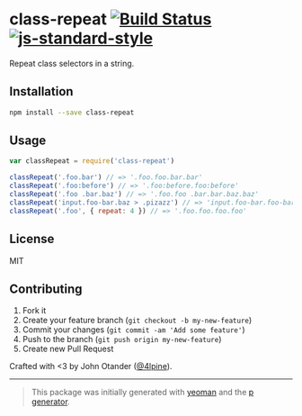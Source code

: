 # class-repeat [![Build Status](https://secure.travis-ci.org/johnotander/class-repeat.png?branch=master)](https://travis-ci.org/johnotander/class-repeat) [![js-standard-style](https://img.shields.io/badge/code%20style-standard-brightgreen.svg?style=flat)](https://github.com/feross/standard)

Repeat class selectors in a string.

## Installation

```bash
npm install --save class-repeat
```

## Usage

```javascript
var classRepeat = require('class-repeat')

classRepeat('.foo.bar') // => '.foo.foo.bar.bar'
classRepeat('.foo:before') // => '.foo:before.foo:before'
classRepeat('.foo .bar.baz') // => '.foo.foo .bar.bar.baz.baz'
classRepeat('input.foo-bar.baz > .pizazz') // => 'input.foo-bar.foo-bar.baz.baz > .pizazz.pizazz'
classRepeat('.foo', { repeat: 4 }) // => '.foo.foo.foo.foo'
```

## License

MIT

## Contributing

1. Fork it
2. Create your feature branch (`git checkout -b my-new-feature`)
3. Commit your changes (`git commit -am 'Add some feature'`)
4. Push to the branch (`git push origin my-new-feature`)
5. Create new Pull Request

Crafted with <3 by John Otander ([@4lpine](https://twitter.com/4lpine)).

***

> This package was initially generated with [yeoman](http://yeoman.io) and the [p generator](https://github.com/johnotander/generator-p.git).
